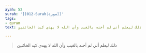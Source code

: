 ```yaml
---
ayah: 52
surah: '[[012-Surah|سورة]]'
tags:
- quran
text: ذلك ليعلم أني لم أخنه بالغيب وأن الله لا يهدي كيد الخائنين

---
```

> ذلك ليعلم أني لم أخنه بالغيب وأن الله لا يهدي كيد الخائنين
